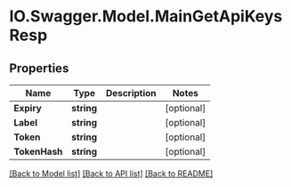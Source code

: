 # IO.Swagger.Model.MainGetApiKeysResp
## Properties

Name | Type | Description | Notes
------------ | ------------- | ------------- | -------------
**Expiry** | **string** |  | [optional] 
**Label** | **string** |  | [optional] 
**Token** | **string** |  | [optional] 
**TokenHash** | **string** |  | [optional] 

[[Back to Model list]](../README.md#documentation-for-models) [[Back to API list]](../README.md#documentation-for-api-endpoints) [[Back to README]](../README.md)


